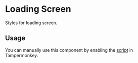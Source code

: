 # Loading Screen

Styles for loading screen.

## Usage

You can manually use this component by enabling the [script](https://raw.githubusercontent.com/Neutrxl/Themed/main/src/General/LoadingScreen/LoadingScreen.user.js) in Tampermonkey.